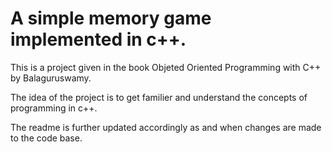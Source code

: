 # A simple memory game implemented in c++. 
This is a project given in the book Objeted Oriented Programming with C++ by Balaguruswamy.

The idea of the project is to get familier and understand the concepts of programming in c++.

The readme is further updated accordingly as and when changes are made to the code base. 

